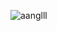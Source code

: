 <p align="left"> <img src="https://komarev.com/ghpvc/?username=aanglll&style=for-the-badge" alt="aanglll" /> </p>
